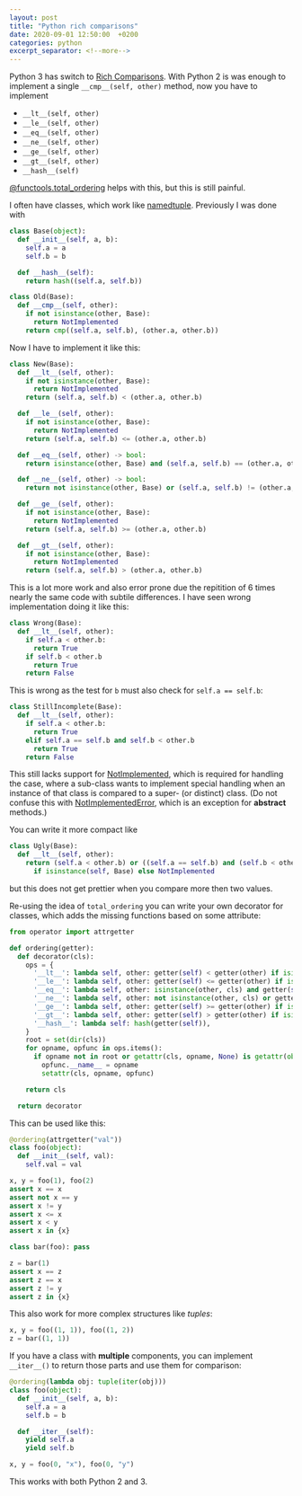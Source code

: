 ```yaml
---
layout: post
title: "Python rich comparisons"
date: 2020-09-01 12:50:00  +0200
categories: python
excerpt_separator: <!--more-->
---
```


Python 3 has switch to [Rich Comparisons](https://www.python.org/dev/peps/pep-0207/).
With Python 2 is was enough to implement a single `__cmp__(self, other)` method, now you have to implement
* `__lt__(self, other)`
* `__le__(self, other)`
* `__eq__(self, other)`
* `__ne__(self, other)`
* `__ge__(self, other)`
* `__gt__(self, other)`
* `__hash__(self)`

[@functools.total_ordering](https://docs.python.org/3/library/functools.html#functools.total_ordering) helps with this, but this is still painful.

<!--more-->

I often have classes, which work like [namedtuple](https://docs.python.org/3/library/collections.html#collections.namedtuple).
Previously I was done with

```python
class Base(object):
  def __init__(self, a, b):
    self.a = a
    self.b = b

  def __hash__(self):
    return hash((self.a, self.b))

class Old(Base):
  def __cmp__(self, other):
    if not isinstance(other, Base):
      return NotImplemented
    return cmp((self.a, self.b), (other.a, other.b))
```

Now I have to implement it like this:

```python
class New(Base):
  def __lt__(self, other):
    if not isinstance(other, Base):
      return NotImplemented
    return (self.a, self.b) < (other.a, other.b)

  def __le__(self, other):
    if not isinstance(other, Base):
      return NotImplemented
    return (self.a, self.b) <= (other.a, other.b)

  def __eq__(self, other) -> bool:
    return isinstance(other, Base) and (self.a, self.b) == (other.a, other.b)

  def __ne__(self, other) -> bool:
    return not isinstance(other, Base) or (self.a, self.b) != (other.a, other.b)

  def __ge__(self, other):
    if not isinstance(other, Base):
      return NotImplemented
    return (self.a, self.b) >= (other.a, other.b)

  def __gt__(self, other):
    if not isinstance(other, Base):
      return NotImplemented
    return (self.a, self.b) > (other.a, other.b)
```

This is a lot more work and also error prone due the repitition of 6 times nearly the same code with subtile differences.
I have seen wrong implementation doing it like this:

```python
class Wrong(Base):
  def __lt__(self, other):
    if self.a < other.b:
      return True
    if self.b < other.b
      return True
    return False
```

This is wrong as the test for `b` must also check for `self.a == self.b`:

```python
class StillIncomplete(Base):
  def __lt__(self, other):
    if self.a < other.b:
      return True
    elif self.a == self.b and self.b < other.b
      return True
    return False
```

This still lacks support for [NotImplemented](https://docs.python.org/3/library/constants.html?highlight=notimplemented#NotImplemented), which is required for handling the case, where a sub-class wants to implement special handling when an instance of that class is compared to a super- (or distinct) class.
(Do not confuse this with [NotImplementedError](https://docs.python.org/3/library/exceptions.html#NotImplementedError), which is an exception for **abstract** methods.)

You can write it more compact like

```python
class Ugly(Base):
  def __lt__(self, other):
    return (self.a < other.b) or ((self.a == self.b) and (self.b < other.b)) \
      if isinstance(self, Base) else NotImplemented
```

but this does not get prettier when you compare more then two values.


Re-using the idea of `total_ordering` you can write your own decorator for classes, which adds the missing functions based on some attribute:

```python
from operator import attrgetter

def ordering(getter):
  def decorator(cls):
    ops = {
      '__lt__': lambda self, other: getter(self) < getter(other) if isinstance(other, cls) else NotImplemented,
      '__le__': lambda self, other: getter(self) <= getter(other) if isinstance(other, cls) else NotImplemented,
      '__eq__': lambda self, other: isinstance(other, cls) and getter(self) == getter(other),
      '__ne__': lambda self, other: not isinstance(other, cls) or getter(self) != getter(other),
      '__ge__': lambda self, other: getter(self) >= getter(other) if isinstance(other, cls) else NotImplemented,
      '__gt__': lambda self, other: getter(self) > getter(other) if isinstance(other, cls) else NotImplemented,
      '__hash__': lambda self: hash(getter(self)),
    }
    root = set(dir(cls))
    for opname, opfunc in ops.items():
      if opname not in root or getattr(cls, opname, None) is getattr(object, opname, None):
        opfunc.__name__ = opname
        setattr(cls, opname, opfunc)

    return cls

  return decorator
```

This can be used like this:

```python
@ordering(attrgetter("val"))
class foo(object):
  def __init__(self, val):
    self.val = val

x, y = foo(1), foo(2)
assert x == x
assert not x == y
assert x != y
assert x <= x
assert x < y
assert x in {x}

class bar(foo): pass

z = bar(1)
assert x == z
assert z == x
assert z != y
assert z in {x}
```

This also work for more complex structures like *tuples*:

```python
x, y = foo((1, 1)), foo((1, 2))
z = bar((1, 1))
```

If you have a class with **multiple** components, you can implement `__iter__()` to return those parts and use them for comparison:

```python
@ordering(lambda obj: tuple(iter(obj)))
class foo(object):
  def __init__(self, a, b):
    self.a = a
    self.b = b

  def __iter__(self):
    yield self.a
    yield self.b

x, y = foo(0, "x"), foo(0, "y")
```

This works with both Python 2 and 3.
